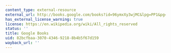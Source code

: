 ```yaml
---
content_type: external-resource
external_url: http://books.google.com/books?id=96ymxXy3wjMC&lpg=PP1&pg=PA161#v=onepage&q&f=false
has_external_license_warning: true
license: https://en.wikipedia.org/wiki/All_rights_reserved
status: ''
title: Google Books
uid: 82bcfbaa-3070-4346-9218-8b4b5f67d159
wayback_url: ''
---
```

